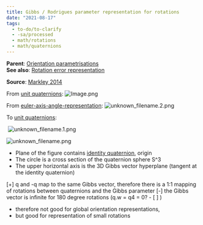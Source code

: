 ```yaml
---
title: Gibbs / Rodrigues parameter representation for rotations
date: "2021-08-17"
tags:
  - to-do/to-clarify
  - -sa/processed
  - math/rotations
  - math/quaternions
---
```


**Parent**: [Orientation parametrisations](orientation-parametrisations.md)   
**See also**: [Rotation error representation](math/rotations/rotation-error-representation.md)

**Source**: [Markley 2014](bibliography/markley-2014.md)

From [unit quaternions](math/rotations/unit-quaternions.md):
![Image.png](studienarbeit/_resources/Gibbs___Rodrigues_parameter_representation_for_rotations.resources/Image.png)

From [euler-axis-angle-representation](math/rotations/euler-axis-angle-representation.md):
![unknown_filename.2.png](studienarbeit/_resources/Gibbs___Rodrigues_parameter_representation_for_rotations.resources/unknown_filename.2.png)

To [unit quaternions](math/rotations/unit-quaternions.md): 

 ![unknown_filename.1.png](studienarbeit/_resources/Gibbs___Rodrigues_parameter_representation_for_rotations.resources/unknown_filename.1.png)

![unknown_filename.png](studienarbeit/_resources/Gibbs___Rodrigues_parameter_representation_for_rotations.resources/unknown_filename.png)

*   Plane of the figure contains [identity quaternion](math/rotations/identity-quaternion.md), origin
*   The circle is a cross section of the quaternion sphere S^3
*   The upper horizontal axis is the 3D Gibbs vector hyperplane (tangent at the identity quaternion)

\[+\] q and -q map to the same Gibbs vector, therefore there is a 1:1 mapping of rotations between quaternions and the Gibbs parameter
\[-\] the Gibbs vector is infinite for 180 degree rotations (q.w = q4 = 0? - [ ] )

*   therefore not good for global orientation representations,
*   but good for representation of small rotations

